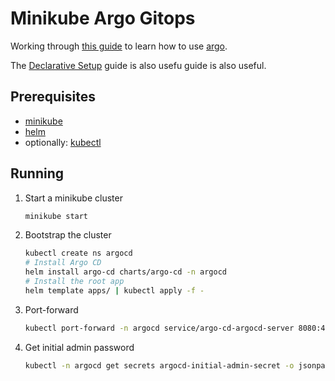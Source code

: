 # Minikube Argo Gitops

Working through [this guide](https://www.arthurkoziel.com/setting-up-argocd-with-helm/) to learn how to use [argo](https://argoproj.github.io/).

The [Declarative Setup](https://argo-cd.readthedocs.io/en/stable/operator-manual/declarative-setup/#app-of-apps) guide is also usefu guide is also useful.

## Prerequisites
- [minikube](https://minikube.sigs.k8s.io/docs/)
- [helm](https://helm.sh/)
- optionally: [kubectl](https://kubernetes.io/docs/tasks/tools/)

## Running
1. Start a minikube cluster
    ```bash
    minikube start
    ```
2. Bootstrap the cluster
    ```bash
    kubectl create ns argocd
    # Install Argo CD
    helm install argo-cd charts/argo-cd -n argocd
    # Install the root app
    helm template apps/ | kubectl apply -f -
    ```
3. Port-forward
    ```bash
    kubectl port-forward -n argocd service/argo-cd-argocd-server 8080:443
    ```
4. Get initial admin password
    ```bash
    kubectl -n argocd get secrets argocd-initial-admin-secret -o jsonpath="{.data.password}" | base64 -d
    ```
